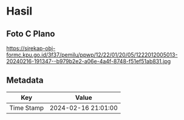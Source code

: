 # Hasil

## Foto C Plano

https://sirekap-obj-formc.kpu.go.id/3f37/pemilu/ppwp/12/22/01/20/05/1222012005013-20240216-191347--b979b2e2-a06e-4a4f-8748-f51ef51ab831.jpg


## Metadata

| Key        | Value               |
| ---------- | ------------------- |
| Time Stamp | 2024-02-16 21:01:00 |



